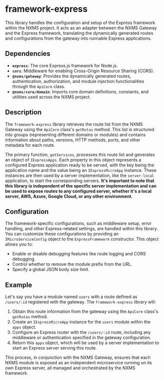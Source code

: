 # framework-express

This library handles the configuration and setup of the Express framework within the NXMS project. It acts as an adapter between the NXMS Gateway and the Express framework, translating the dynamically generated routes and configurations from the gateway into runnable Express applications.

## Dependencies

- **`express`**: The core Express.js framework for Node.js.
- **`cors`**: Middleware for enabling Cross-Origin Resource Sharing (CORS).
- **`@nxms/gateway`**: Provides the dynamically generated routes, authentication, authorization, and module injection functionalities through the `ApiCore` class.
- **`@nxms/core/domain`**:  Imports core domain definitions, constants, and utilities used across the NXMS project.

## Description

The `framework-express` library retrieves the route list from the NXMS Gateway using the `ApiCore` class's `getRutas` method. This list is structured into groups (representing different domains or modules) and contains information about paths, versions, HTTP methods, ports, and other metadata for each route.

The primary function, `getServices`, processes this route list and generates an object of `IExpressApps`. Each property in this object represents a configured Express application ready to be served, with the key being the application name and the value being an `IExpressMicroApp` instance. These instances are then used by a server implementation, like the `server-local` application, to start the corresponding servers. **It's important to note that this library is independent of the specific server implementation and can be used to expose routes to any configured server, whether it's a local server, AWS, Azure, Google Cloud, or any other environment.**

## Configuration

The framework-specific configurations, such as middleware setup, error handling, and other Express-related settings, are handled within this library. You can customize these configurations by providing an `IMicroServiceConfig` object to the `ExpressFramework` constructor. This object allows you to:

- Enable or disable debugging features like route logging and CORS debugging.
- Control whether to remove the module prefix from the URL.
- Specify a global JSON body size limit.

## Example

Let's say you have a module named `users` with a route defined as `/users/:id` registered with the gateway. The `framework-express` library will:

1. Obtain this route information from the gateway using the `ApiCore` class's `getRutas` method.
2. Create an `IExpressMicroApp` instance for the `users` module within the `apps` object.
3. Configure an Express router with the `/users/:id` route, including any middleware or authentication specified in the gateway configuration.
4. Return this `apps` object, which will be used by a server implementation to start an Express server serving this route.

This process, in conjunction with the NXMS Gateway, ensures that each NXMS module is exposed as an independent microservice running on its own Express server, all managed and orchestrated by the NXMS framework.

